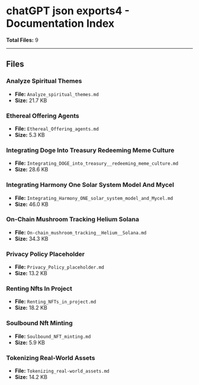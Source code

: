 # chatGPT json exports4 - Documentation Index

**Total Files:** 9

---

## Files

### Analyze Spiritual Themes
- **File:** `Analyze_spiritual_themes.md`
- **Size:** 21.7 KB

### Ethereal Offering Agents
- **File:** `Ethereal_Offering_agents.md`
- **Size:** 5.3 KB

### Integrating Doge Into Treasury  Redeeming Meme Culture
- **File:** `Integrating_DOGE_into_treasury__redeeming_meme_culture.md`
- **Size:** 28.6 KB

### Integrating Harmony One Solar System Model And Mycel
- **File:** `Integrating_Harmony_ONE_solar_system_model_and_Mycel.md`
- **Size:** 46.0 KB

### On-Chain Mushroom Tracking  Helium  Solana
- **File:** `On-chain_mushroom_tracking__Helium__Solana.md`
- **Size:** 34.3 KB

### Privacy Policy Placeholder
- **File:** `Privacy_Policy_placeholder.md`
- **Size:** 13.2 KB

### Renting Nfts In Project
- **File:** `Renting_NFTs_in_project.md`
- **Size:** 18.2 KB

### Soulbound Nft Minting
- **File:** `Soulbound_NFT_minting.md`
- **Size:** 5.9 KB

### Tokenizing Real-World Assets
- **File:** `Tokenizing_real-world_assets.md`
- **Size:** 14.2 KB

